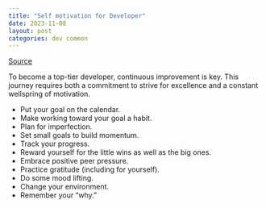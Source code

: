 ```yaml
---
title: "Self motivation for Developer"
date: 2023-11-08
layout: post
categories: dev common
---
```

[Source](https://www.coursera.org/articles/how-to-motivate-yourself)

To become a top-tier developer, continuous improvement is key. This journey requires both a commitment to strive for excellence and a constant wellspring of motivation.

- Put your goal on the calendar.
- Make working toward your goal a habit.
- Plan for imperfection.
- Set small goals to build momentum.
- Track your progress.
- Reward yourself for the little wins as well as the big ones.
- Embrace positive peer pressure.
- Practice gratitude (including for yourself).
- Do some mood lifting. 
- Change your environment. 
- Remember your “why.”

